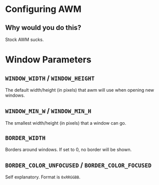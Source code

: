 # Configuring AWM

## Why would you do this?
Stock AWM sucks.

# Window Parameters

## `WINDOW_WIDTH` / `WINDOW_HEIGHT`
The default width/height (in pixels) that awm will use when opening new windows.

## `WINDOW_MIN_W` / `WINDOW_MIN_H`
The smallest width/height (in pixels) that a window can go.

## `BORDER_WIDTH`
Borders around windows. If set to 0, no border will be shown.

## `BORDER_COLOR_UNFOCUSED` / `BORDER_COLOR_FOCUSED`
Self explanatory. Format is `0xRRGGBB`.